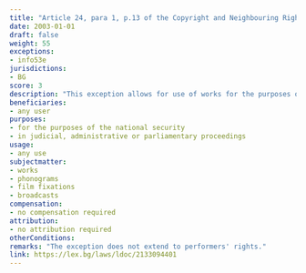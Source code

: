 ```yaml
---
title: "Article 24, para 1, p.13 of the Copyright and Neighbouring Rights Law (Член 24, ал.1, т.13 от Закона за авторското право и сродните му права)"
date: 2003-01-01 
draft: false
weight: 55
exceptions:
- info53e
jurisdictions:
- BG
score: 3
description: "This exception allows for use of works for the purposes of the national security, in judicial, administrative or parliamentary proceedings." 
beneficiaries:
- any user
purposes: 
- for the purposes of the national security
- in judicial, administrative or parliamentary proceedings
usage:
- any use
subjectmatter:
- works
- phonograms
- film fixations
- broadcasts
compensation:
- no compensation required
attribution: 
- no attribution required
otherConditions: 
remarks: "The exception does not extend to performers' rights."
link: https://lex.bg/laws/ldoc/2133094401
---
```

